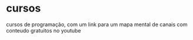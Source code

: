 # cursos
cursos de programação, com um link para um mapa mental de canais com conteudo gratuitos no youtube
